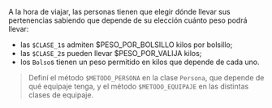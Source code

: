 A la hora de viajar, las personas tienen que elegir dónde llevar sus pertenencias sabiendo que depende de su elección cuánto peso podrá llevar:

* las `$CLASE_1`s admiten $PESO_POR_BOLSILLO kilos por bolsillo;
* las `$CLASE_2`s pueden llevar $PESO_POR_VALIJA kilos;
* los `Bolso`s tienen un peso permitido en kilos que depende de cada uno.

> Definí el método `$METODO_PERSONA` en la clase `Persona`, que depende de qué equipaje tenga, y el método `$METODO_EQUIPAJE` en las distintas clases de equipaje.
